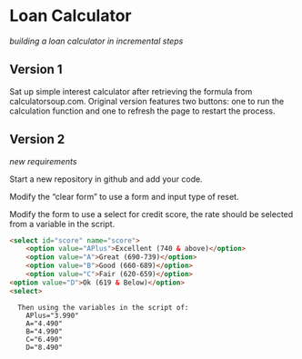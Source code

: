 # Loan Calculator 
*building a loan calculator in incremental steps*

## Version 1

Sat up simple interest calculator after retrieving the formula from calculatorsoup.com. Original version features two buttons: one to run the calculation function and one to refresh the page to restart the process.

## Version 2
*new requirements*

Start a new repository in github and add your code. 

Modify the “clear form” to use a form and input type of reset.

Modify the form to use a select for credit score, the rate should be 
      selected from a variable in the script.


```html
<select id="score" name="score">
    <option value="APlus">Excellent (740 & above)</option>
    <option value="A">Great (690-739)</option>
    <option value="B">Good (660-689)</option>
    <option value="C">Fair (620-659)</option>
<option value="D">Ok (619 & Below)</option>
<select>
```

      Then using the variables in the script of:
        APlus="3.990"
        A="4.490"
        B="4.990"
        C="6.490"
        D="8.490"

